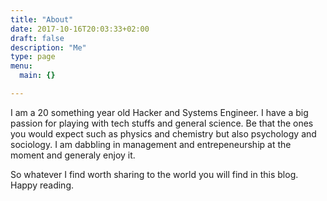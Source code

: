 ```yaml
---
title: "About"
date: 2017-10-16T20:03:33+02:00
draft: false
description: "Me"
type: page
menu:
  main: {}

---
```


I am a 20 something year old Hacker and Systems Engineer. I have a big passion for playing with tech stuffs and general science. Be that the ones you would expect such as physics and chemistry but also psychology and sociology. I am dabbling in management and entrepeneurship at the moment and generaly enjoy it. 

So whatever I find worth sharing to the world you will find in this blog. Happy reading.
